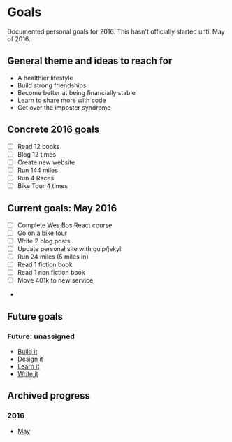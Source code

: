 # Goals
Documented personal goals for 2016. This hasn't officially started until May of 2016.

## General theme and ideas to reach for
* A healthier lifestyle
* Build strong friendships
* Become better at being financially stable
* Learn to share more with code
* Get over the imposter syndrome

## Concrete 2016 goals
* [ ] Read 12 books
* [ ] Blog 12 times
* [ ] Create new website
* [ ] Run 144 miles
* [ ] Run 4 Races
* [ ] Bike Tour 4 times

## Current goals: May 2016
* [ ] Complete Wes Bos React course
* [ ] Go on a bike tour
* [ ] Write 2 blog posts
* [ ] Update personal site with gulp/jekyll
* [ ] Run 24 miles (5 miles in)
* [ ] Read 1 fiction book
* [ ] Read 1 non fiction book
* [ ] Move 401k to new service
*
## Future goals

### Future: unassigned

* [Build it](future/build-it.md)
* [Design it](future/design-it.md)
* [Learn it](future/learn-it.md)
* [Write it](future/write-it.md)

## Archived progress

### 2016

* [May](archive/2016/may.md)
